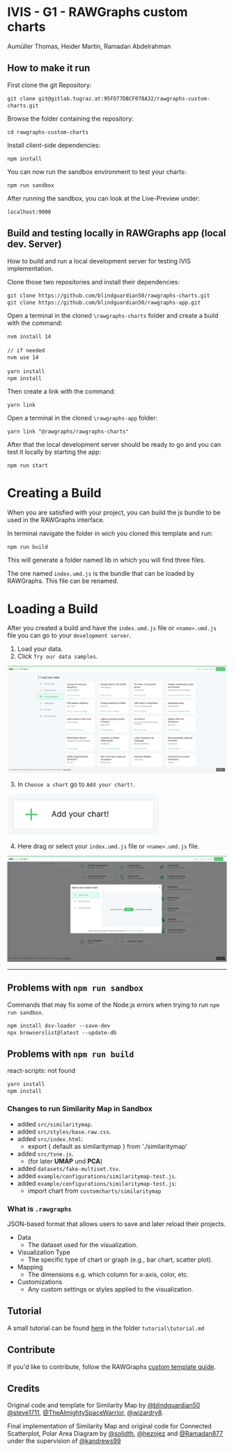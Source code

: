 # IVIS - G1 - RAWGraphs custom charts
Aumüller Thomas, Heider Martin, Ramadan Abdelrahman

## How to make it run
First clone the git Repository:
```
git clone git@gitlab.tugraz.at:95FD77DBCF078A32/rawgraphs-custom-charts.git
```
Browse the folder containing the repository:
```
cd rawgraphs-custom-charts
```
Install client-side dependencies:
```
npm install
```
You can now run the sandbox environment to test your charts:
```
npm run sandbox
```
After running the sandbox, you can look at the Live-Preview under:
```
localhost:9000
```

## Build and testing locally in RAWGraphs app (local dev. Server)
How to build and run a local development server for testing IVIS implementation.

Clone those two repositories and install their dependencies:
```
git clone https://github.com/blindguardian50/rawgraphs-charts.git
git clone https://github.com/blindguardian50/rawgraphs-app.git
```
Open a terminal in the cloned `\rawgraphs-charts` folder and create a build with the command:
```
nvm install 14

// if needed 
nvm use 14

yarn install
npm install
```
Then create a link with the command:
```
yarn link
```
Open a terminal in the cloned `\rawgraphs-app` folder:
```
yarn link "@rawgraphs/rawgraphs-charts"
```
After that the local development server should be ready to go and you can test it locally by starting the app:
```
npm run start
```
# Creating a Build
When you are satisfied with your project, you can build the js bundle to be used in the RAWGraphs interface.

In terminal navigate the folder in wich you cloned this template and run:
```
npm run build
```
This will generate a folder named lib in which you will find three files.

The one named `index.umd.js` is the bundle that can be loaded by RAWGraphs. This file can be renamed.

# Loading a Build
After you created a build and have the `index.umd.js` file or `<name>.umd.js` file you can go to your `development server`.
1. Load your data.
2. Click `Try our data samples`.

![Try our data samples](images/datasample.png)

3. In `Choose a chart` go to `Add your chart!`.

![Add your chart](images/addyourchart.png)

4. Here drag or select your `index.umd.js` file or `<name>.umd.js` file.

![select your file](images/addcustomechart.png)

---
## Problems with `npm run sandbox`
Commands that may fix some of the Node.js errors when trying to run `npm run sandbox`.
```
npm install dsv-loader --save-dev
npx browserslist@latest --update-db
```
## Problems with `npm run build`
react-scripts: not found
```
yarn install
npm install
```
### Changes to run Similarity Map in Sandbox
- added `src/similaritymap`.
- added `src/styles/base.raw.css`.
- added `src/index.html`: 
  - export { default as similaritymap } from './similaritymap'
- added `src/tsne.js`.
    - (for later <b>UMAP</b> und <b>PCA</b>)
- added `datasets/fake-multiset.tsv`.
- added `example/configurations/similaritymap-test.js`.
- added `example/configurations/similaritymap-test.js`:
  - import chart from `customcharts/similaritymap`


### What is `.rawgraphs`
JSON-based format that allows users to save and later reload their projects.
- Data
    - The dataset used for the visualization.
- Visualization Type
    - The specific type of chart or graph (e.g., bar chart, scatter plot).
- Mapping
    - The dimensions e.g. which column for x-axis, color, etc.
- Customizations
    - Any custom settings or styles applied to the visualization.

## Tutorial

A small tutorial can be found [here](tutorial\tutorial.md) in the folder  `tutorial\tutorial.md`

## Contribute

If you'd like to contribute, follow the RAWGraphs [custom template guide](https://github.com/rawgraphs/custom-rawcharts-template).

## Credits

Original code and template for Similarity Map by [@blindguardian50](https://github.com/blindguardian50) [@steve1711](https://github.com/steve1711), [@TheAlmightySpaceWarrior](https://github.com/TheAlmightySpaceWarrior), [@wizardry8](https://github.com/wizardry8).

Final implementation of Similarity Map and original code for  Connected Scatterplot, Polar Area Diagram by [@solidth](https://github.com/solidth), [@hezojez](https://github.com/hezojez) and [@Ramadan877](https://github.com/Ramadan877) under the supervision of [@kandrews99](https://github.com/kandrews99)